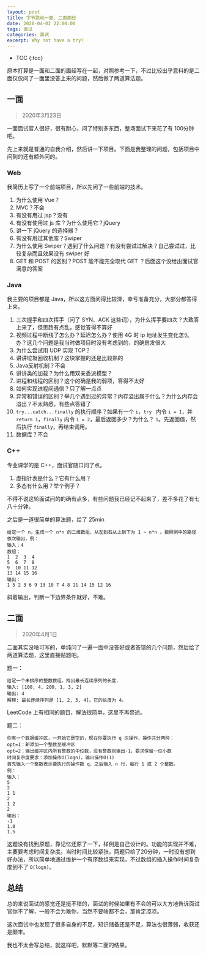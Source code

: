 ```yaml
---
layout: post
title: 字节跳动一面、二面面经
date: 2020-04-02 22:00:00
tags: 面试
categories: 面试
excerpt: Why not have a try?
---
```


* TOC
{:toc}

原本打算是一面和二面的面经写在一起，对照参考一下，不过比较出乎意料的是二面仅仅问了一面里没答上来的问题，然后做了两道算法题。

## 一面

> 2020年3月23日

一面面试官人很好，很有耐心，问了特别多东西，整场面试下来花了有 100分钟吧。

先上来就是普通的自我介绍，然后讲一下项目。下面是我整理的问题，包括项目中问到的还有额外问的。

### Web

我简历上写了一个前端项目，所以先问了一些前端的技术。

1. 为什么使用 Vue？
2. MVC？不会
3. 有没有用过 jsp？没有
4. 有没有使用过 js 库？为什么使用它？jQuery
5. 讲一下 jQuery 的选择器？
6. 有没有用过其他库？Swiper
7. 为什么使用 Swiper？遇到了什么问题？有没有尝试过解决？自己尝试过，比较复杂而且效果没有 swiper 好
8. GET 和 POST 的区别？POST 能不能完全取代 GET ？后面这个没给出面试官满意的答案

### Java

我主要的项目都是 Java，所以这方面问得比较深，幸亏准备充分，大部分都答得上来。

1. 三次握手和四次挥手（问了 SYN、ACK 这些词），为什么挥手要四次？大致答上来了，但思路有点乱，感觉答得不算好
2. 视频过程中断线了怎么办？延迟怎么办？使用 4G 时 ip 地址发生变化怎么办？这几个问题是我当时做项目时没有考虑到的，的确启发很大
3. 为什么尝试用 UDP 实现 TCP？
4. 讲讲垃圾回收机制？这块掌握的还是比较熟的
5. Java反射机制？不会
6. 讲讲类的加载？为什么用双亲委派模型？
7. 进程和线程的区别？这个的确是我的弱项，答得不太好
8. 如何实现进程间通信？只了解一点点
9. 异常和错误的区别？举几个遇到过的异常？内存溢出属于什么？为什么内存会溢出？不太熟悉，有些点答错了
10. `try...catch...finally` 的执行顺序？如果有一个 `i`，`try ` 内令 `i = 1`，并 `return i`，`finally` 内令 `i = 2`，最后返回多少？为什么？ `1`。先返回值，然后执行 `finally`，再结束调用。
11. 数据库？不会

### C++

专业课学的是 C++，面试官随口问了点。

1. 虚指针表是什么？它有什么用？
2. 多态有什么用？举个例子？



不得不说这轮面试问的的确有点多，有些问题我已经记不起来了，差不多花了有七八十分钟。

之后是一道很简单的算法题，给了 25min

```
给定一个 n，生成一个 n*n 的二维数组，从左到右从上到下为 1 ~ n*n 。按照例中的路径依次输出，例：
输入：4
数组：
1  2  3  4
5  6  7  8
9  10 11 12
13 14 15 16
输出：
1 5 2 3 6 9 13 10 7 4 8 11 14 15 12 16
```

斜着输出，判断一下边界条件就好，不难。

## 二面

> 2020年4月1日

二面其实没啥可写的，单纯问了一遍一面中没答好或者答错的几个问题，然后给了两道算法题，这里直接贴题吧。

题一：

```
给定一个未排序的整数数组，找出最长连续序列的长度.
输入: [100, 4, 200, 1, 3, 2]
输出: 4
解释: 最长连续序列是 [1, 2, 3, 4]。它的长度为 4。
```

LeetCode 上有相同的题目，解法很简单，这里不再赘述。

题二：

```
你有一个数据缓冲区，一开始它是空的，现在你要执行 q 次操作，操作共分两种：
opt=1：新添加一个整数至缓冲区
opt=2：输出缓冲区内所有整数的中位数，没有整数则输出-1，要求保留一位小数
时间复杂度要求：添加操作O(logn)，输出操作O(1)
首先输入一个整数表示要执行的操作数 q，之后输入 n 行，每行 1 或 2 个整数。
例：
输入：
5
2
1 1
2
1 2
2
输出：
-1
1.0
1.5
```

这题没有找到原题，靠记忆还原了一下，样例是自己设计的。功能的实现并不难，主要要考虑时间复杂度。当时时间比较紧张，两题只给了20分钟，一时没有想到好办法，所以简单地通过维护一个有序数组来实现，不过数组的插入操作时间复杂度到不了 `O(logn)`。

## 总结

总的来说面试的感觉还是挺不错的，面试的时候如果有不会的可以大方地告诉面试官你不了解，一般不会为难你，当然不要啥都不会，那肯定凉凉。

这次面试中也发现了很多自身的不足，知识储备还是不足，算法也很薄弱，收获还是颇丰。

我也不太会写总结，就这样吧，默默等二面的结果。